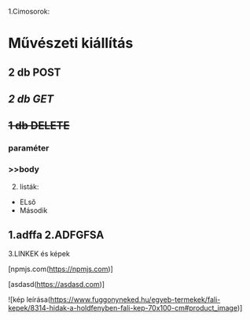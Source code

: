 1.Cimosorok:
# Művészeti kiállítás
## **2 db POST**
##  *2 db GET*
## ~~1 db DELETE~~
### paraméter
### >>body


2. listák:

- ELső
- Második

1.adffa
2.ADFGFSA
-----

3.LINKEK és képek


[npmjs.com(https://npmjs.com)]

[asdasd(https://asdasd.com)]

![kép leírása(https://www.fuggonyneked.hu/egyeb-termekek/fali-kepek/8314-hidak-a-holdfenyben-fali-kep-70x100-cm#product_image)]